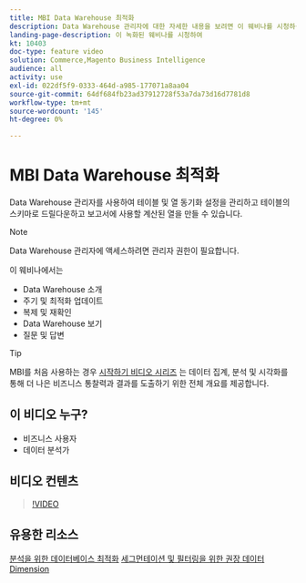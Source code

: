 ```yaml
---
title: MBI Data Warehouse 최적화
description: Data Warehouse 관리자에 대한 자세한 내용을 보려면 이 웨비나를 시청하십시오.
landing-page-description: 이 녹화된 웨비나를 시청하여
kt: 10403
doc-type: feature video
solution: Commerce,Magento Business Intelligence
audience: all
activity: use
exl-id: 022df5f9-0333-464d-a985-177071a8aa04
source-git-commit: 64df684fb23ad37912728f53a7da73d16d7781d8
workflow-type: tm+mt
source-wordcount: '145'
ht-degree: 0%

---
```


# MBI Data Warehouse 최적화

Data Warehouse 관리자를 사용하여 테이블 및 열 동기화 설정을 관리하고 테이블의 스키마로 드릴다운하고 보고서에 사용할 계산된 열을 만들 수 있습니다.

>[!NOTE]
>
>Data Warehouse 관리자에 액세스하려면 관리자 권한이 필요합니다.

이 웨비나에서는

- Data Warehouse 소개
- 주기 및 최적화 업데이트
- 복제 및 재확인
- Data Warehouse 보기
- 질문 및 답변

>[!TIP]
>
>MBI를 처음 사용하는 경우 [시작하기 비디오 시리즈](./../1-overview.md) 는 데이터 집계, 분석 및 시각화를 통해 더 나은 비즈니스 통찰력과 결과를 도출하기 위한 전체 개요를 제공합니다.

## 이 비디오 누구?

- 비즈니스 사용자
- 데이터 분석가

## 비디오 컨텐츠

>[!VIDEO](https://video.tv.adobe.com/v/342408?quality=12&learn=on)

## 유용한 리소스

[분석을 위한 데이터베이스 최적화](https://docs.magento.com/mbi/best-practices/opt-db-analysis.html)
[세그먼테이션 및 필터링을 위한 권장 데이터 Dimension](https://docs.magento.com/mbi/best-practices/segment-filter.html)
